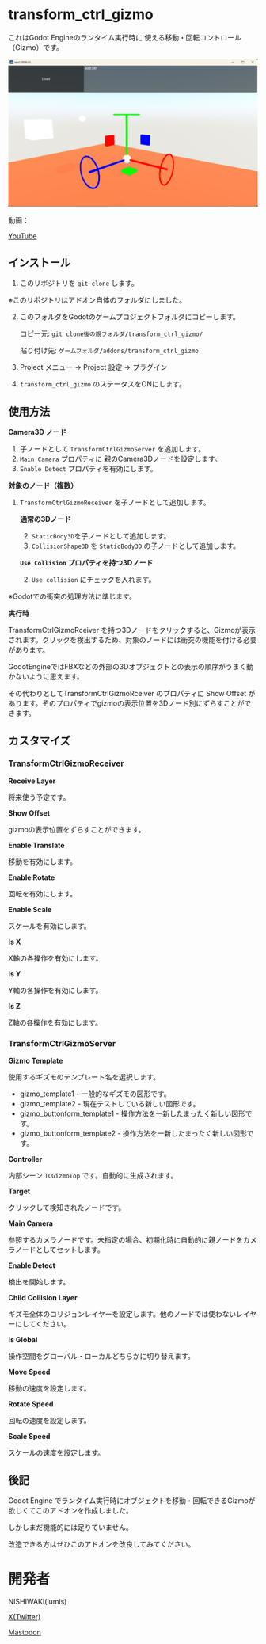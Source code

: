 # transform_ctrl_gizmo

これはGodot Engineのランタイム実行時に 使える移動・回転コントロール（Gizmo）です。

![Screenshot](img/img01.png "Gizmo image")

動画：

[YouTube](https://youtu.be/58NAPNE-Y24)

## インストール

1. このリポジトリを `git clone` します。

※このリポジトリはアドオン自体のフォルダにしました。

2. このフォルダをGodotのゲームプロジェクトフォルダにコピーします。
    
    コピー元: `git clone後の親フォルダ/transform_ctrl_gizmo/`

    貼り付け先: `ゲームフォルダ/addons/transform_ctrl_gizmo`

3. Project メニュー -> Project 設定 -> プラグイン
4. `transform_ctrl_gizmo` のステータスをONにします。

## 使用方法

**Camera3D ノード**

1. 子ノードとして `TransformCtrlGizmoServer` を追加します。
2. `Main Camera` プロパティに 親のCamera3Dノードを設定します。
3. `Enable Detect` プロパティを有効にします。

**対象のノード（複数）**

1. `TransformCtrlGizmoReceiver` を子ノードとして追加します。

    **通常の3Dノード**

    2. `StaticBody3D`を子ノードとして追加します。
    3. `CollisionShape3D` を `StaticBody3D` の子ノードとして追加します。

    **`Use Collision` プロパティを持つ3Dノード**

    2. `Use collision` にチェックを入れます。

※Godotでの衝突の処理方法に準じます。

**実行時**

TransformCtrlGizmoRceiver を持つ3Dノードをクリックすると、Gizmoが表示されます。クリックを検出するため、対象のノードには衝突の機能を付ける必要があります。

GodotEngineではFBXなどの外部の3Dオブジェクトとの表示の順序がうまく動かないように思えます。

その代わりとしてTransformCtrlGizmoRceiver のプロパティに Show Offset があります。そのプロパティでgizmoの表示位置を3Dノード別にずらすことができます。


## カスタマイズ

### TransformCtrlGizmoReceiver

**Receive Layer** 

将来使う予定です。

**Show Offset**

gizmoの表示位置をずらすことができます。


**Enable Translate**

移動を有効にします。

**Enable Rotate**

回転を有効にします。

**Enable Scale**

スケールを有効にします。

**Is X**

X軸の各操作を有効にします。

**Is Y**

Y軸の各操作を有効にします。

**Is Z**

Z軸の各操作を有効にします。


### TransformCtrlGizmoServer

**Gizmo Template**

使用するギズモのテンプレート名を選択します。

* gizmo_template1 - 一般的なギズモの図形です。
* gizmo_template2 - 現在テストしている新しい図形です。
* gizmo_buttonform_template1 - 操作方法を一新したまったく新しい図形です。
* gizmo_buttonform_template2 - 操作方法を一新したまったく新しい図形です。

**Controller**

内部シーン `TCGizmoTop` です。自動的に生成されます。

**Target**

クリックして検知されたノードです。

**Main Camera**

参照するカメラノードです。未指定の場合、初期化時に自動的に親ノードをカメラノードとしてセットします。

**Enable Detect**

検出を開始します。

**Child Collision Layer**

ギズモ全体のコリジョンレイヤーを設定します。他のノードでは使わないレイヤーにしてください。

**Is Global**

操作空間をグローバル・ローカルどちらかに切り替えます。

**Move Speed**

移動の速度を設定します。

**Rotate Speed**

回転の速度を設定します。

**Scale Speed**

スケールの速度を設定します。



## 後記

Godot Engine でランタイム実行時にオブジェクトを移動・回転できるGizmoが欲しくてこのアドオンを作成しました。

しかしまだ機能的には足りていません。

改造できる方はぜひこのアドオンを改良してみてください。

# 開発者

NISHIWAKI(lumis)

[X(Twitter) ](https://twitter.com/lumidina)

[Mastodon](https://mstdn.jp/@lumidina)

